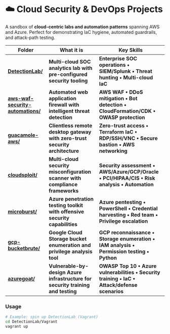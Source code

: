 # ☁️ Cloud Security & DevOps Projects

A sandbox of **cloud-centric labs and automation patterns** spanning AWS and Azure.
Perfect for demonstrating IaC hygiene, automated guardrails, and attack-path testing.

| Folder | What it is | Key Skills |
|--------|------------|------------|
| **[DetectionLab/](DetectionLab/)** | **Multi-cloud SOC analytics lab with pre-configured security tooling** | **Enterprise SOC operations • SIEM/Splunk • Threat hunting • Multi-cloud IaC** |
| **[aws-waf-security-automations/](aws-waf-security-automations/)** | **Automated web application firewall with intelligent threat detection** | **AWS WAF • DDoS mitigation • Bot detection • CloudFormation/CDK • OWASP protection** |
| **[guacamole-aws/](guacamole-aws/)** | **Clientless remote desktop gateway with zero-trust security architecture** | **Zero-trust access • Terraform IaC • RDP/SSH/VNC • Secure bastion • AWS networking** |
| **[cloudsploit/](cloudsploit/)** | **Multi-cloud security misconfiguration scanner with compliance frameworks** | **Security assessment • AWS/Azure/GCP/Oracle • PCI/HIPAA/CIS • Risk analysis • Automation** |
| **[microburst/](microburst/)** | **Azure penetration testing toolkit with offensive security capabilities** | **Azure pentesting • PowerShell • Credential harvesting • Red team • Privilege escalation** |
| **[gcp-bucketbrute/](gcp-bucketbrute/)** | **Google Cloud Storage bucket enumeration and privilege analysis tool** | **GCP reconnaissance • Storage enumeration • IAM analysis • Permission testing • Python** |
| **[azuregoat/](azuregoat/)** | **Vulnerable-by-design Azure infrastructure for security training and testing** | **OWASP Top 10 • Azure vulnerabilities • Security training • IaC • Attack/defense scenarios** |

### Usage

```bash
# Example: spin up DetectionLab (Vagrant)
cd DetectionLab/Vagrant
vagrant up
